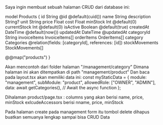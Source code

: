 Saya ingin membuat sebuah halaman CRUD dari database ini:

model Products {
  id             String           @id @default(cuid())
  name           String
  description    String?
  unit           String
  price          Float
  cost           Float
  minStock       Int              @default(0)
  currentStock   Int              @default(0)
  isActive       Boolean          @default(true)
  createdAt      DateTime         @default(now())
  updatedAt      DateTime         @updatedAt
  categoryId     String
  invoiceItems   InvoiceItems[]
  orderItems     OrderItems[]
  category       Categories       @relation(fields: [categoryId], references: [id])
  stockMovements StockMovements[]

  @@map("products")
}

Akan mencontoh dari folder halaman "/management/category"
Dimana halaman ini akan ditempatkan di path "management/product"
Dan baca pada layout.tsx akan memiliki data ini:
  const myStaticData = {
    module: "management",
    subModule: "product",
    allowedRole: ["OWNER", "ADMIN"],
    data: await getCategories(), // Await the async function
  };

Dihalaman product/page.tsx :
columns yang akan berisi name, price, minStock
exlcudeAccessors berisi nname, price, minStock

Pada halaman create pada management form itu tombol delete dihapus
buatkan semuanya lengkap sampai bisa CRUD Data